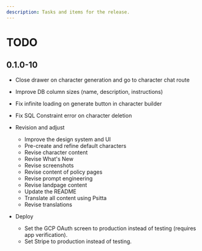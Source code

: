 ```yaml
---
description: Tasks and items for the release.
---
```


# TODO

## 0.1.0-10

- Close drawer on character generation and go to character chat route
- Improve DB column sizes (name, description, instructions)

- Fix infinite loading on generate button in character builder
- Fix SQL Constraint error on character deletion

- Revision and adjust
  - Improve the design system and UI
  - Pre-create and refine default characters
  - Revise character content
  - Revise What's New
  - Revise screenshots
  - Revise content of policy pages
  - Revise prompt engineering
  - Revise landpage content
  - Update the README
  - Translate all content using Psitta
  - Revise translations
- Deploy
  - Set the GCP OAuth screen to production instead of testing (requires app verification).
  - Set Stripe to production instead of testing.
